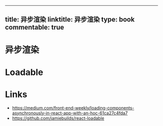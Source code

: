 
---
title: 异步渲染
linktitle: 异步渲染
type: book
commentable: true
---

# 异步渲染

# Loadable

# Links

- https://medium.com/front-end-weekly/loading-components-asynchronously-in-react-app-with-an-hoc-61ca27c4fda7
- https://github.com/jamiebuilds/react-loadable

    